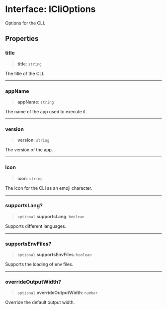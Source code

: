 # Interface: ICliOptions

Options for the CLI.

## Properties

### title

> **title**: `string`

The title of the CLI.

***

### appName

> **appName**: `string`

The name of the app used to execute it.

***

### version

> **version**: `string`

The version of the app.

***

### icon

> **icon**: `string`

The icon for the CLI as an emoji character.

***

### supportsLang?

> `optional` **supportsLang**: `boolean`

Supports different languages.

***

### supportsEnvFiles?

> `optional` **supportsEnvFiles**: `boolean`

Supports the loading of env files.

***

### overrideOutputWidth?

> `optional` **overrideOutputWidth**: `number`

Override the default output width.

